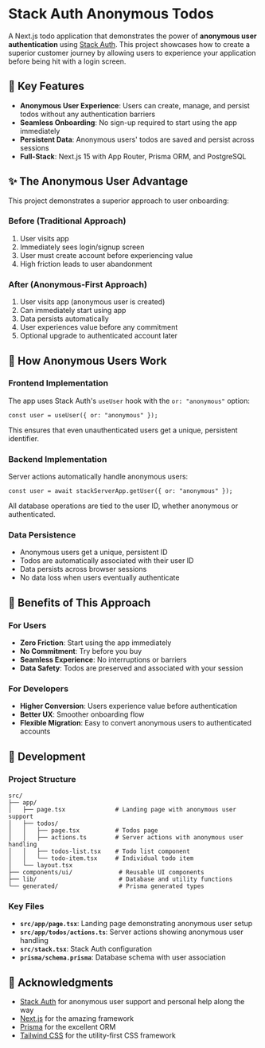 # Stack Auth Anonymous Todos

A Next.js todo application that demonstrates the power of **anonymous user authentication** using [Stack Auth](https://stack-auth.com/). This project showcases how to create a superior customer journey by allowing users to experience your application before being hit with a login screen.

## 🚀 Key Features

- **Anonymous User Experience**: Users can create, manage, and persist todos without any authentication barriers
- **Seamless Onboarding**: No sign-up required to start using the app immediately
- **Persistent Data**: Anonymous users' todos are saved and persist across sessions
- **Full-Stack**: Next.js 15 with App Router, Prisma ORM, and PostgreSQL

## ✨ The Anonymous User Advantage

This project demonstrates a superior approach to user onboarding:

### Before (Traditional Approach)
1. User visits app
2. Immediately sees login/signup screen
3. User must create account before experiencing value
4. High friction leads to user abandonment

### After (Anonymous-First Approach)
1. User visits app (anonymous user is created)
2. Can immediately start using app
3. Data persists automatically
4. User experiences value before any commitment
5. Optional upgrade to authenticated account later

## 🔑 How Anonymous Users Work

### Frontend Implementation

The app uses Stack Auth's `useUser` hook with the `or: "anonymous"` option:

```tsx
const user = useUser({ or: "anonymous" });
```

This ensures that even unauthenticated users get a unique, persistent identifier.

### Backend Implementation

Server actions automatically handle anonymous users:

```tsx
const user = await stackServerApp.getUser({ or: "anonymous" });
```

All database operations are tied to the user ID, whether anonymous or authenticated.

### Data Persistence

- Anonymous users get a unique, persistent ID
- Todos are automatically associated with their user ID
- Data persists across browser sessions
- No data loss when users eventually authenticate

## 🎯 Benefits of This Approach

### For Users
- **Zero Friction**: Start using the app immediately
- **No Commitment**: Try before you buy
- **Seamless Experience**: No interruptions or barriers
- **Data Safety**: Todos are preserved and associated with your session

### For Developers
- **Higher Conversion**: Users experience value before authentication
- **Better UX**: Smoother onboarding flow
- **Flexible Migration**: Easy to convert anonymous users to authenticated accounts

## 🔧 Development

### Project Structure

```
src/
├── app/
│   ├── page.tsx              # Landing page with anonymous user support
│   ├── todos/
│   │   ├── page.tsx          # Todos page
│   │   ├── actions.ts        # Server actions with anonymous user handling
│   │   ├── todos-list.tsx    # Todo list component
│   │   └── todo-item.tsx     # Individual todo item
│   └── layout.tsx
├── components/ui/             # Reusable UI components
├── lib/                       # Database and utility functions
└── generated/                 # Prisma generated types
```

### Key Files

- **`src/app/page.tsx`**: Landing page demonstrating anonymous user setup
- **`src/app/todos/actions.ts`**: Server actions showing anonymous user handling
- **`src/stack.tsx`**: Stack Auth configuration
- **`prisma/schema.prisma`**: Database schema with user association

## 🙏 Acknowledgments

- [Stack Auth](https://stack-auth.com/) for anonymous user support and personal help along the way
- [Next.js](https://nextjs.org/) for the amazing framework
- [Prisma](https://prisma.io/) for the excellent ORM
- [Tailwind CSS](https://tailwindcss.com/) for the utility-first CSS framework
